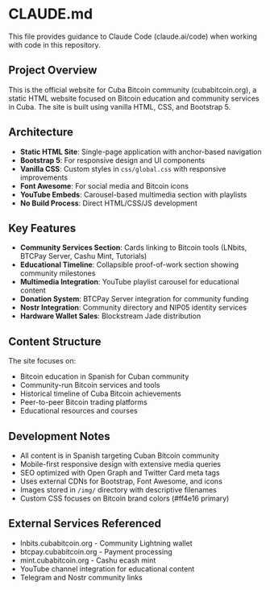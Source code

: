 # CLAUDE.md

This file provides guidance to Claude Code (claude.ai/code) when working with code in this repository.

## Project Overview

This is the official website for Cuba Bitcoin community (cubabitcoin.org), a static HTML website focused on Bitcoin education and community services in Cuba. The site is built using vanilla HTML, CSS, and Bootstrap 5.

## Architecture

- **Static HTML Site**: Single-page application with anchor-based navigation
- **Bootstrap 5**: For responsive design and UI components  
- **Vanilla CSS**: Custom styles in `css/global.css` with responsive improvements
- **Font Awesome**: For social media and Bitcoin icons
- **YouTube Embeds**: Carousel-based multimedia section with playlists
- **No Build Process**: Direct HTML/CSS/JS development

## Key Features

- **Community Services Section**: Cards linking to Bitcoin tools (LNbits, BTCPay Server, Cashu Mint, Tutorials)
- **Educational Timeline**: Collapsible proof-of-work section showing community milestones
- **Multimedia Integration**: YouTube playlist carousel for educational content
- **Donation System**: BTCPay Server integration for community funding
- **Nostr Integration**: Community directory and NIP05 identity services
- **Hardware Wallet Sales**: Blockstream Jade distribution

## Content Structure

The site focuses on:
- Bitcoin education in Spanish for Cuban community
- Community-run Bitcoin services and tools
- Historical timeline of Cuba Bitcoin achievements
- Peer-to-peer Bitcoin trading platforms
- Educational resources and courses

## Development Notes

- All content is in Spanish targeting Cuban Bitcoin community
- Mobile-first responsive design with extensive media queries
- SEO optimized with Open Graph and Twitter Card meta tags
- Uses external CDNs for Bootstrap, Font Awesome, and icons
- Images stored in `/img/` directory with descriptive filenames
- Custom CSS focuses on Bitcoin brand colors (#ff4e16 primary)

## External Services Referenced

- lnbits.cubabitcoin.org - Community Lightning wallet
- btcpay.cubabitcoin.org - Payment processing
- mint.cubabitcoin.org - Cashu ecash mint
- YouTube channel integration for educational content
- Telegram and Nostr community links